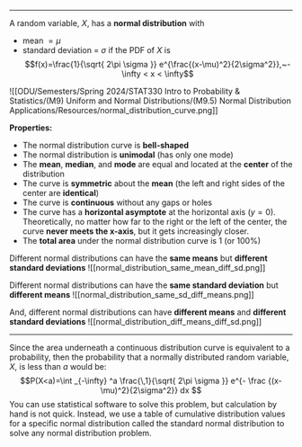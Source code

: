 - - -
A random variable, $X$, has a **normal distribution** with 
- mean $= \mu$
- standard deviation = $\sigma$ 
if the PDF of $X$ is
$$f(x)=\frac{1}{\sqrt{ 2\pi \sigma }} e^{\frac{(x-\mu)^2}{2\sigma^2}},~-\infty < x < \infty$$

![[ODU/Semesters/Spring 2024/STAT330 Intro to Probability & Statistics/(M9) Uniform and Normal Distributions/(M9.5) Normal Distribution Applications/Resources/normal_distribution_curve.png]]

**Properties:**
- The normal distribution curve is **bell-shaped**
- The normal distribution is **unimodal** (has only one mode)
- The **mean**, **median**, and **mode** are equal and located at the **center** of the distribution
- The curve is **symmetric** about the **mean** (the left and right sides of the center are **identical**)
- The curve is **continuous** without any gaps or holes
- The curve has a **horizontal asymptote** at the horizontal axis ($y=0$). Theoretically, no matter how far to the right or the left of the center, the curve **never meets the x-axis**, but it gets increasingly closer.
- The **total area** under the normal distribution curve is 1 (or $100\%$)

Different normal distributions can have the **same means** but **different standard deviations**
![[normal_distribution_same_mean_diff_sd.png]]

Different normal distributions can have the **same standard deviation** but **different means**
![[normal_distribution_same_sd_diff_means.png]]

And, different normal distributions can have **different means** and **different standard deviations**
![[normal_distribution_diff_means_diff_sd.png]]

- - -
Since the area underneath a continuous distribution curve is equivalent to a probability, then the probability that a normally distributed random variable, $X$, is less than $a$ would be:
$$P(X<a)=\int _{-\infty} ^a \frac{\,1}{\sqrt{ 2\pi \sigma }} e^{- \frac {(x-\mu)^2}{2\sigma^2}} dx $$
You can use statistical software to solve this problem, but calculation by hand is not quick. Instead, we use a table of cumulative distribution values for a specific normal distribution called the standard normal distribution to solve any normal distribution problem.

